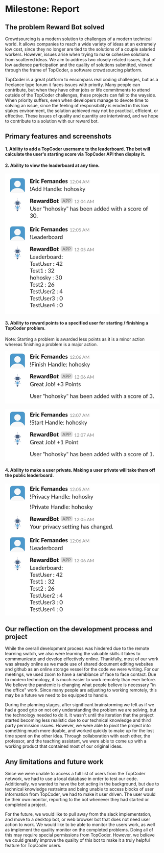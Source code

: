 # Milestone: Report


## The problem Reward Bot solved
Crowdsourcing is a modern solution to challenges of a modern technical world. It allows companies to reach a wide variety of ideas at an extremely low cost, since they no longer are tied to the solutions of a couple salaried workers. However, issues arise when trying to make cohesive solutions from scattered ideas. We aim to address two closely related issues, that of low audience participation and the quality of solutions submitted, viewed through the frame of TopCoder, a software crowdsourcing platform. 

TopCoder is a great platform to encompass real coding challenges, but as a freelance type forum it faces issues with priority. Many people can contribute, but when they have other jobs or life commitments to attend outside of the TopCoder challenges, these projects can fall to the wayside. When priority suffers, even when developers manage to devote time to solving an issue, since the feeling of responsibility is eroded in this low stakes environment, the solution achieved may not be practical, efficient, or effective. These issues of quality and quantity are intertwined, and we hope to contribute to a solution with our reward bot. 

## Primary features and screenshots

#### 1. Ability to add a TopCoder username to the leaderboard. The bot will calculate the user's starting score via TopCoder API then display it. 
#### 2. Ability to view the leaderboard at any time. 

![](https://github.com/podkolzinmir/RewardBot/blob/master/Primary%20Features/Add_ViewLeaderboard.jpg)

#### 3. Ability to reward points to a specified user for starting / finishing a TopCoder problem. 
Note: Starting a problem is awarded less points as it is a minor action whereas finishing a problem is a major action. 

![](https://github.com/podkolzinmir/RewardBot/blob/master/Primary%20Features/Finishing.jpg)

![](https://github.com/podkolzinmir/RewardBot/blob/master/Primary%20Features/Starting.jpg)

#### 4. Ability to make a user private. Making a user private will take them off the public leaderboard. 

![](https://github.com/podkolzinmir/RewardBot/blob/master/Primary%20Features/Privacy_setting.jpg)

## Our reflection on the development process and project
While the overall development process was hindered due to the remote learning switch, we also were learning the valuable skills it takes to commmunicate and develop effectively online. Thankfully, most of our work was already online as we made use of shared document editing websites and github as an online storage vessel for the code we were writing. For our meetings, we used zoom to have a semblance of face to face contact. Due to modern technology, it is much easier to work remotely than ever before. We believe the pandemic is changing what people believe is necessary "in the office" work. Since many people are adjusting to working remotely, this may be a future we need to be equipped to handle. 

During the planning stages, after significant brainstorming we felt as if we had a good grip on not only understanding the problem we are solving, but the technology needed to do it. It wasn't until the iteration that the project started becoming less realistic due to our technical knowledge and third party permission issues. However, we were able to pivot the project into something much more doable, and worked quickly to make up for the lost time spent on the other idea. Through collaboration with each other, the professor, and the teaching assistant, we were able to come up with a working product that contained most of our original ideas.

## Any limitations and future work
Since we were unable to access a full list of users from the TopCoder network, we had to use a local database in order to test our code. Additionally, we wanted to have the bot acting in the background, but due to technical knowledge restraints and being unable to access blocks of user information from TopCoder, we had to make it user driven. The user would be their own monitor, reporting to the bot whenever they had started or completed a project. 

For the future, we would like to pull away from the slack implementation, and move to a desktop bot, or web browser bot that does not need user action to work. We would like to be able to monitor the users work, as well as implement the quality monitor on the completed problems. Doing all of this may require special permissions from TopCoder. However, we believe we could greatly improve the quality of this bot to make it a truly helpful feature for TopCoder users. 

